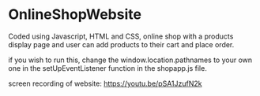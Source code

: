 # OnlineShopWebsite
Coded using Javascript, HTML and CSS, online shop with a products display page and user can add products to their cart and place order.

if you wish to run this, change the window.location.pathnames to your own one in the setUpEventListener function in the shopapp.js file.

screen recording of website: https://youtu.be/pSA1JzufN2k
